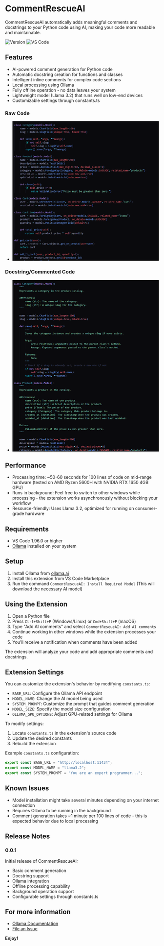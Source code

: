 # CommentRescueAI

CommentRescueAI automatically adds meaningful comments and docstrings to your Python code using AI, making your code more readable and maintainable.

![Version](https://img.shields.io/badge/version-0.0.1-blue)
![VS Code](https://img.shields.io/badge/VS%20Code-^1.96.0-blue)

## Features

* AI-powered comment generation for Python code
* Automatic docstring creation for functions and classes
* Intelligent inline comments for complex code sections
* Local processing using Ollama
* Fully offline operation - no data leaves your system
* Lightweight model (Llama 3.2) that runs well on low-end devices
* Customizable settings through constants.ts

### Raw Code
- ![Feature Preview](public/before.png)
### Docstring/Commented Code
- ![Feature Preview](public/after.png)

## Performance

* Processing time: ~50-60 seconds for 100 lines of code on mid-range hardware (tested on AMD Ryzen 5600H with NVIDIA RTX 1650 4GB GPU)
* Runs in background: Feel free to switch to other windows while processing - the extension works asynchronously without blocking your workflow
* Resource-friendly: Uses Llama 3.2, optimized for running on consumer-grade hardware

## Requirements

* VS Code 1.96.0 or higher
* [Ollama](https://ollama.ai) installed on your system

## Setup

1. Install Ollama from [ollama.ai](https://ollama.ai)
2. Install this extension from VS Code Marketplace
3. Run the command `CommentRescueAI: Install Required Model` (This will download the necessary AI model)

## Using the Extension

1. Open a Python file
2. Press `Ctrl+Shift+P` (Windows/Linux) or `Cmd+Shift+P` (macOS)
3. Type "Add AI comments" and select `CommentRescueAI: Add AI comments`
4. Continue working in other windows while the extension processes your code
5. You'll receive a notification when comments have been added

The extension will analyze your code and add appropriate comments and docstrings.

## Extension Settings

You can customize the extension's behavior by modifying `constants.ts`:

* `BASE_URL`: Configure the Ollama API endpoint
* `MODEL_NAME`: Change the AI model being used
* `SYSTEM_PROMPT`: Customize the prompt that guides comment generation
* `MODEL_SIZE`: Specify the model size configuration
* `OLLAMA_GPU_OPTIONS`: Adjust GPU-related settings for Ollama

To modify settings:
1. Locate `constants.ts` in the extension's source code
2. Update the desired constants
3. Rebuild the extension

Example `constants.ts` configuration:
```typescript
export const BASE_URL = "http://localhost:11434";
export const MODEL_NAME = "llama3.2";
export const SYSTEM_PROMPT = "You are an expert programmer...";
```

## Known Issues

* Model installation might take several minutes depending on your internet connection
* Requires Ollama to be running in the background
* Comment generation takes ~1 minute per 100 lines of code - this is expected behavior due to local processing

## Release Notes

### 0.0.1

Initial release of CommentRescueAI:
* Basic comment generation
* Docstring support
* Ollama integration
* Offline processing capability
* Background operation support
* Configurable settings through constants.ts

## For more information

* [Ollama Documentation](https://ollama.ai/docs)
* [File an Issue](https://github.com/username/commentrescueai/issues)

**Enjoy!**